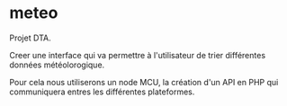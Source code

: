 # meteo



Projet DTA.

Creer une interface qui va permettre à l'utilisateur de trier différentes données météolorogique.

Pour cela nous utiliserons un node MCU, la création d'un API en PHP qui communiquera entres les différentes plateformes.
